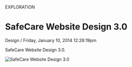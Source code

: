 <p class="type">EXPLORATION</p>

# SafeCare Website Design 3.0

<p class="meta">Design  /  Friday, January 10, 2014 12:28:19pm</p>

SafeCare Website Design 3.0.

![SafeCare Website Design 3.0](https://farooq-agent.web.app/assets/images/works/large/safecare-website-design-30.jpg)

